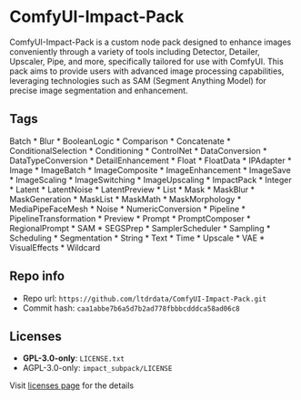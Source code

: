 # ComfyUI-Impact-Pack
ComfyUI-Impact-Pack is a custom node pack designed to enhance images conveniently through a variety of tools including Detector, Detailer, Upscaler, Pipe, and more, specifically tailored for use with ComfyUI. This pack aims to provide users with advanced image processing capabilities, leveraging technologies such as SAM (Segment Anything Model) for precise image segmentation and enhancement.

## Tags
Batch * Blur * BooleanLogic * Comparison * Concatenate * ConditionalSelection * Conditioning * ControlNet * DataConversion * DataTypeConversion * DetailEnhancement * Float * FloatData * IPAdapter * Image * ImageBatch * ImageComposite * ImageEnhancement * ImageSave * ImageScaling * ImageSwitching * ImageUpscaling * ImpactPack * Integer * Latent * LatentNoise * LatentPreview * List * Mask * MaskBlur * MaskGeneration * MaskList * MaskMath * MaskMorphology * MediaPipeFaceMesh * Noise * NumericConversion * Pipeline * PipelineTransformation * Preview * Prompt * PromptComposer * RegionalPrompt * SAM * SEGSPrep * SamplerScheduler * Sampling * Scheduling * Segmentation * String * Text * Time * Upscale * VAE * VisualEffects * Wildcard

## Repo info
- Repo url: `https://github.com/ltdrdata/ComfyUI-Impact-Pack.git`
- Commit hash: `caa1abbe7b6a5d7b2ad778fbbbcdddca58ad06c8`

## Licenses
- **GPL-3.0-only**: `LICENSE.txt`
- AGPL-3.0-only: `impact_subpack/LICENSE`

Visit [licenses page](licenses.md) for the details
